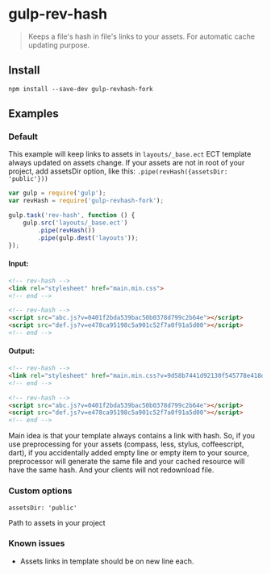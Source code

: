 gulp-rev-hash
=============

> Keeps a file's hash in file's links to your assets. For automatic cache updating purpose.

## Install

```
npm install --save-dev gulp-revhash-fork

```


## Examples

### Default

This example will keep links to assets in `layouts/_base.ect` ECT template always updated on assets change. If your assets are not in root of your project, add assetsDir option, like this: `.pipe(revHash({assetsDir: 'public'}))`

```js
var gulp = require('gulp');
var revHash = require('gulp-revhash-fork');

gulp.task('rev-hash', function () {
	gulp.src('layouts/_base.ect')
		.pipe(revHash())
		.pipe(gulp.dest('layouts'));
});
```

#### Input:

```html
<!-- rev-hash -->
<link rel="stylesheet" href="main.min.css">
<!-- end -->

<!-- rev-hash -->
<script src="abc.js?v=0401f2bda539bac50b0378d799c2b64e"></script>
<script src="def.js?v=e478ca95198c5a901c52f7a0f91a5d00"></script>
<!-- end -->
```

#### Output:

```html
<!-- rev-hash -->
<link rel="stylesheet" href="main.min.css?v=9d58b7441d92130f545778e418d1317d">
<!-- end -->

<!-- rev-hash -->
<script src="abc.js?v=0401f2bda539bac50b0378d799c2b64e"></script>
<script src="def.js?v=e478ca95198c5a901c52f7a0f91a5d00"></script>
<!-- end -->
```

Main idea is that your template always contains a link with hash. So, if you use preprocessing for your assets (compass, less, stylus, coffeescript, dart), if you accidentally added empty line or empty item to your source, preprocessor will generate the same file and your cached resource will have the same hash. And your clients will not redownload file.

### Custom options

```
assetsDir: 'public'
```

Path to assets in your project

### Known issues

* Assets links in template should be on new line each.
